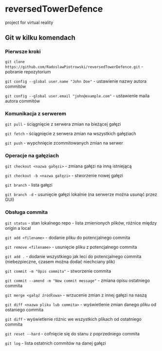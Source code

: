 # reversedTowerDefence
project for virtual reality

## Git w kilku komendach

### Pierwsze kroki
`git clone https://github.com/RadoslawPiotrowski/reversedTowerDefence.git` - pobranie repozytorium

`git config --global user.name "John Doe"` - ustawienie nazwy autora commitów

`git config --global user.email "john@example.com"` - ustawienie maila autora commitów

### Komunikacja z serwerem

`git pull` - ściągnięcie z serwera zmian na bieżącej gałęzi

`git fetch` - ściągnięcie z serwera zmian na wszystkich gałęziach

`git push` - wypchnięcie zcommitowanych zmian na serwer

### Operacje na gałęziach

`git checkout <nazwa gałęzi>` - zmiana gałęzi na inną istniejącą

`git checkout -b <nazwa gałęzi>` - stworzenie nowej gałęzi

`git branch` - lista gałęzi

`git branch -d` - usunięcie gałęzi lokalnie (na serwerze można usunąć przez GUI)

### Obsługa commita

`git status` - stan lokalnego repo - lista zmienionych plików, różnice między origin a local

`git add <filename>` - dodanie pliku do potencjalnego commita

`git remove <filename>` - usunięcie pliku z potencjalnego commita

`git add .` - dodanie wszystkiego jak leci do potencjalnego commita (niebezpieczne, czasem można dodać niechciany plik)

`git commit -m "Opis commita"` - stworzenie commita 

`git commit --amend -m "New commit message"` - zmiana opisu ostatniego commita

`git merge <gałąź źródłowa>` - wrzucenie zmian z innej gałęzi na naszą

`git diff <nazwa pliku lub commita>` - wyświetlenie zmian danego pliku od ostaniego commita

`git diff` - wyświetlenie różnic we wszystkich plikach od ostatniego commita

`git reset --hard` - cofnięcie się do stanu z poprzedniego commita

`git log` - lista ostatnich commitów na danej gałęzi


